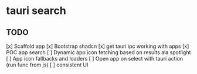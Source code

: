# tauri search

## TODO

[x] Scaffold app
[x] Bootstrap shadcn
[x] get tauri ipc working with apps
[x] POC app search
[ ] Dynamic app icon fetching based on results ala spotlight
[ ] App icon fallbacks and loaders
[ ] Open app on select with tauri action (run func from js)
[ ] consistent UI
